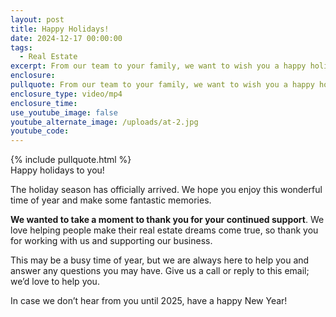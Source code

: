 ```yaml
---
layout: post
title: Happy Holidays!
date: 2024-12-17 00:00:00
tags:
  - Real Estate
excerpt: From our team to your family, we want to wish you a happy holiday season.
enclosure:
pullquote: From our team to your family, we want to wish you a happy holiday season.
enclosure_type: video/mp4
enclosure_time:
use_youtube_image: false
youtube_alternate_image: /uploads/at-2.jpg
youtube_code:
---
```

{% include pullquote.html %}<br>Happy holidays to you!

The holiday season has officially arrived. We hope you enjoy this wonderful time of year and make some fantastic memories.

**We wanted to take a moment to thank you for your continued support**. We love helping people make their real estate dreams come true, so thank you for working with us and supporting our business.

This may be a busy time of year, but we are always here to help you and answer any questions you may have. Give us a call or reply to this email; we’d love to help you.

In case we don’t hear from you until 2025, have a happy New Year!

<br>